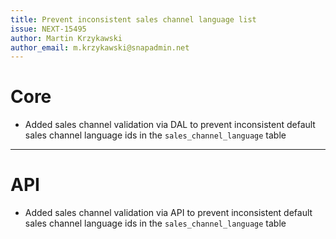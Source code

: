 ```yaml
---
title: Prevent inconsistent sales channel language list
issue: NEXT-15495
author: Martin Krzykawski
author_email: m.krzykawski@snapadmin.net 
---
```

# Core
*  Added sales channel validation via DAL to prevent inconsistent default sales channel language ids in the `sales_channel_language` table
___
# API
*  Added sales channel validation via API to prevent inconsistent default sales channel language ids in the `sales_channel_language` table
